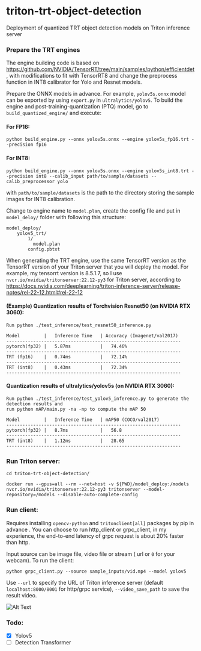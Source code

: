 # triton-trt-object-detection
Deployment of quantized TRT object detection models on Triton inference server

### Prepare the TRT engines 
The engine building code is based on https://github.com/NVIDIA/TensorRT/tree/main/samples/python/efficientdet, with modifications to fit with TensorRT8 and change the preprocess function in INT8 calibrator for Yolo and Resnet models.

Prepare the ONNX models in advance. For example, ```yolov5s.onnx``` model can be exported by using ```export.py``` in ```ultralytics/yolov5```.
To build the engine and post-training-quantization (PTQ) model, go to ```build_quantized_engine/``` and execute:
#### For FP16:
  ```python build_engine.py --onnx yolov5s.onnx --engine yolov5s_fp16.trt --precision fp16```
#### For INT8:
  ```python build_engine.py --onnx yolov5s.onnx --engine yolov5s_int8.trt --precision int8 --calib_input path/to/sample/datasets --calib_preprocessor yolo```

with ```path/to/sample/datasets``` is the path to the directory storing the sample images for INT8 calibration.

Change to engine name to ```model.plan```, create the config file and put in ```model_deloy/``` folder with following this structure:
```
model_deploy/
    yolov5_trt/
        1/
          model.plan
        config.pbtxt
```

When generating the TRT engine, use the same TensorRT version as the TensorRT version of your Triton server that you will deploy the model. For example, my tensorrt version is 8.5.1.7, so I use ```nvcr.io/nvidia/tritonserver:22.12-py3``` for Triton server, according to https://docs.nvidia.com/deeplearning/triton-inference-server/release-notes/rel-22-12.html#rel-22-12

#### (Example) Quantization results of Torchvision Resnet50 (on NVIDIA RTX 3060):
```
Run python ./test_inference/test_resnet50_inference.py 

Model         |   Inference Time   | Accuracy (Imagenet/val2017)
-----------------------------------------------------------------
pytorch(fp32) |   5.87ms           |   74.46%
-----------------------------------------------------------------
TRT (fp16)    |   0.74ms           |   72.14%
-----------------------------------------------------------------
TRT (int8)    |   0.43ms           |   72.34%
-----------------------------------------------------------------
```
#### Quantization results of ultralytics/yolov5s (on NVIDIA RTX 3060):
```
Run python ./test_inference/test_yolov5_inference.py to generate the detection results and 
run python mAP/main.py -na -np to compute the mAP 50

Model         |   Inference Time   | mAP50 (COCO/val2017)
-----------------------------------------------------------------
pytorch(fp32) |   8.7ms            |   56.8
-----------------------------------------------------------------
TRT (int8)    |   1.12ms           |   28.65
-----------------------------------------------------------------
```

### Run Triton server: 

```cd triton-trt-object-detection/```

```docker run --gpus=all --rm --net=host -v ${PWD}/model_deploy:/models nvcr.io/nvidia/tritonserver:22.12-py3 tritonserver --model-repository=/models --disable-auto-complete-config```

### Run client:
Requires installing ```opencv-python``` and ```tritonclient[all]``` packages by pip in advance .
You can choose to run http_client or grpc_client, in my experience, the end-to-end latency of grpc request is about 20% faster than http. 

Input source can be image file, video file or stream ( url or ```0``` for your webcam). To run the client:  

``` python grpc_client.py --source sample_inputs/vid.mp4 --model yolov5 ```

Use ```--url``` to specify the URL of Triton inference server (default ```localhost:8000/8001``` for http/grpc service), ```--video_save_path``` to save the result video.

![Alt Text](https://media.giphy.com/media/v1.Y2lkPTc5MGI3NjExYmEyYWQ1MTNkMzRiODQ3NTM4MTI2OGNjOWFjNDU0MjFhZGQ0Njk2MCZjdD1n/cxnRUqlTZopXisDpff/giphy.gif)

### Todo:
- [x] Yolov5
- [ ] Detection Transformer
